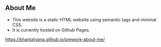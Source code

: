 ## About Me 

* This website is a static HTML website using semantic tags and minimal CSS. 
* It is currently hosted on Github Pages.

https://khantatyana.github.io/prework-about-me/
